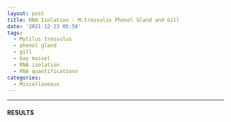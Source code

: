 ```yaml
---
layout: post
title: RNA Isolation - M.trossulus Phenol Gland and Gill
date: '2021-12-23 05:58'
tags: 
  - Mytilus trossulus
  - phenol gland
  - gill
  - bay mussel
  - RNA isolation
  - RNA quantificationn
categories: 
  - Miscellaneous
---
```




---

#### RESULTS


